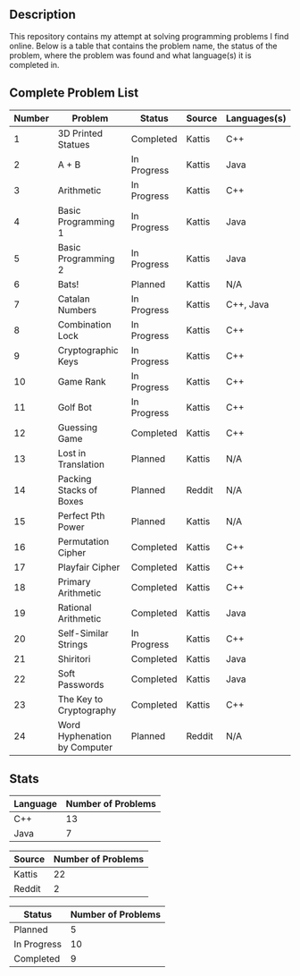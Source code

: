 ## Description
This repository contains my attempt at solving programming problems I find online. Below is a table that contains the problem name, the status of the problem, where the problem was found and what language(s) it is completed in.

## Complete Problem List
Number | Problem | Status | Source | Languages(s)
--- | ------------ | ------------ | ------------ | ------------
1 | 3D Printed Statues | Completed | Kattis | C++
2 | A + B | In Progress | Kattis | Java
3 | Arithmetic | In Progress | Kattis | C++
4 | Basic Programming 1 | In Progress | Kattis | Java
5 | Basic Programming 2 | In Progress | Kattis | Java
6 | Bats! | Planned | Kattis | N/A
7 | Catalan Numbers | In Progress | Kattis | C++, Java
8 | Combination Lock | In Progress | Kattis | C++
9 | Cryptographic Keys | In Progress | Kattis | C++
10 | Game Rank | In Progress | Kattis | C++
11 | Golf Bot | In Progress | Kattis | C++
12 | Guessing Game | Completed | Kattis | C++
13 | Lost in Translation | Planned | Kattis | N/A
14 | Packing Stacks of Boxes | Planned | Reddit | N/A
15 | Perfect Pth Power | Planned | Kattis | N/A
16 | Permutation Cipher | Completed | Kattis | C++
17 | Playfair Cipher | Completed | Kattis | C++
18 | Primary Arithmetic | Completed | Kattis | C++
19 | Rational Arithmetic | Completed | Kattis | Java
20 | Self-Similar Strings | In Progress | Kattis | C++
21 | Shiritori | Completed | Kattis | Java
22 | Soft Passwords | Completed | Kattis | Java
23 | The Key to Cryptography | Completed | Kattis | C++
24 | Word Hyphenation by Computer | Planned | Reddit | N/A

## Stats
Language | Number of Problems
--- | ---
C++ | 13
Java | 7

Source | Number of Problems
--- | ---
Kattis | 22
Reddit | 2

Status | Number of Problems
--- | ---
Planned | 5
In Progress | 10
Completed | 9
